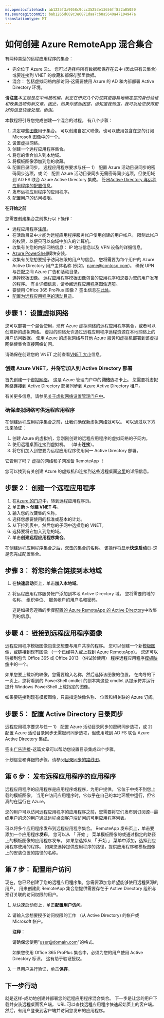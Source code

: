 ```yaml
---
ms.openlocfilehash: ab1225f3a9058c9ccc35253e13656ff832a05020
ms.sourcegitcommit: bab1265d669c3e6871daa7cb8a5640a47104947a
translationtype: MT
---
```

<properties 
    pageTitle="如何创建 Azure RemoteApp 混合集合" 
    description="了解如何创建连接到内部网络的远程应用程序的部署。" 
    services="remoteapp" 
    documentationCenter="" 
    authors="lizap" 
    manager="mbaldwin" 
    editor=""/>

<tags 
    ms.service="remoteapp" 
    ms.workload="compute" 
    ms.tgt_pltfrm="na" 
    ms.devlang="na" 
    ms.topic="article" 
    ms.date="09/02/2015" 
    ms.author="elizapo"/>

# 如何创建 Azure RemoteApp 混合集合

有两种类型的远程应用程序的集合︰ 

- 完全位于 Azure 云:。 您可以选择将所有数据都保存在云中 (因此只有云集合) 或要连接到 VNET 的收藏和都保存那里数据。   
- 混合︰ 包括虚拟网络内部访问-这需要使用 Azure 的 AD 和内部部署 Active Directory 环境。


**请注意***本主题是在中间被改编。我正在研究几个将使其更容易地确定您的身份验证和收集选项的新文章。因此，如果你感到困惑，请知道我知道，我可以给您获得更好的信息快速处理。谢谢。*

本教程将引导您完成创建一个混合的过程。 有八个步骤︰ 

1.  决定哪些[图像](remoteapp-imageoptions.md)用于集合。 可以创建自定义映像，也可以使用包含在您的订阅 Microsoft 图像中的一个。
2. 设置虚拟网络。
2.  创建一个远程应用程序集合。
2.  将您的集合加入到本地域。
3.  将模板图像添加到您的收藏。
4.  配置目录同步。 远程应用程序要求与任一 1） 配置 Azure 活动目录同步的密码同步选项，或 2） 配置 Azure 活动目录同步无需密码同步选项，但使用域到 AD FS 联合 Azure Active Directory 集成。 签出[Active Directory 与远程应用程序的配置信息](remoteapp-ad.md)。
5.  发布远程应用程序的应用程序。
6.  配置用户的访问权限。

**在开始之前**

您需要创建集合之前执行以下操作︰

- 远程应用程序[注册](http://azure.microsoft.com/services/remoteapp/)。 
- 在活动目录中才能为远程应用程序服务帐户使用创建的用户帐户。 限制此帐户的权限，以便只可以向域中加入的计算机。
- 收集有关您的内部网络信息︰ IP 地址信息以及 VPN 设备的详细信息。
- [Azure PowerShell](../install-configure-powershell.md)模块安装。
- 收集有关您想要授予访问权限的用户的信息。 您将需要为每个用户的 Azure Active Directory 用户主体名称 (例如，name@contoso.com)。 确保 UPN 与匹配之间 Azure 广告和活动目录。
- 选择模板图像。 远程应用程序模板图像包含的应用程序和您要为您的用户发布的程序。 有关详细信息，请参阅[远程应用程序图像选项](remoteapp-imageoptions.md)。 
- 要使用 Office 365 ProPlus 图像？ 签出信息[在此处](remoteapp-officesubscription.md)。
- [配置为远程应用程序的活动目录](remoteapp-ad.md)。



## 步骤 1︰ 设置虚拟网络
您可以部署一个混合使用，现有 Azure 虚拟网络的远程应用程序集合，或者可以创建新的虚拟网络。 虚拟的网络允许通过远程应用程序远程资源在本地网络上的用户访问数据。 使用 Azure 的虚拟网络与其他 Azure 服务和虚拟机部署到该虚拟网络使集合直接网络访问。

请确保在创建您的 VNET 之前查看[VNET 大小](remoteapp-vnetsizing.md)信息。

### 创建 Azure VNET，并将它加入到 Active Directory 部署

首先创建一个[虚拟网络](../virtual-network/virtual-networks-create-vnet.md)。 这是 Azure 管理门户中的**网络**选项卡上。 您需要将虚拟网络连接到 Active Directory 部署同步到 Azure Active Directory 租户。

有关更多信息，请参见[关于虚拟网络设置管理门户中](../virtual-network/virtual-networks-settings.md)。

### 确保虚拟网络可供远程应用程序
在创建远程应用程序集合之前，让我们确保新虚拟网络就可以。 可以通过以下方法来验证︰

1. 创建 Azure 的虚拟机，您刚刚创建的远程应用程序的虚拟网络的子网内。
2. 使用远程桌面连接到虚拟机。 （单击**连接**）。
3. 将它们加入到您要为远程应用程序使用同一 Active Directory 部署。

它管用了吗？ 虚拟的网络和子网准备 RemoteApp ！

您可以找到有关创建 Azure 的虚拟机和连接到这些远程桌面[这里](https://msdn.microsoft.com/library/azure/jj156003.aspx)的详细信息。

## 步骤 2︰ 创建一个远程应用程序 ##



1. 在[Azure 的门户](http://manage.windowsazure.com)中，转到远程应用程序页。
2. 单击**新 > 创建 VNET 与**。
3. 输入您的收藏集的名称。
4. 选择您想要使用的标准或基本的计划。
5. 从下拉列表中，然后您的子网中选择您的 VNET。
6. 选择要将它加入到您的域。
5. 单击**创建远程应用程序集合**。

在创建远程应用程序集合之后，双击的集合的名称。 该操作将显示**快速启动**页-这是您完成配置集合。

## 步骤 3︰ 将您的集合链接到本地域 ##

 
1. 在**快速启动**页上，单击**加入本地域**。
2. 将远程应用程序服务帐户添加到本地 Active Directory 域。 您将需要的域的名称、 组织单位、 服务帐户的用户名和密码。 

    这是如果您遵循的步骤[配置的 Azure RemoteApp 的 Active Directory](remoteapp-ad.md)中收集到的信息。


## 步骤 4︰ 链接到远程应用程序图像 ##

远程应用程序模板图像包含您想要与用户共享的程序。 您可以创建一个新[模板图像](remoteapp-imageoptions.md)，或链接到现有图像 （一个已经导入或上载到 Azure RemoteApp）。 您还可以链接到包含 Office 365 或 Office 2013 （供试验使用） 程序远程应用程序[模板映像](remoteapp-images.md)中的一个。 

如果您要上载新的映像，您需要输入名称，然后选择该图像的位置。 在向导的下一页上，您将看到的 PowerShell cmdlet 的副本集这些 cmdlet 从提示符并运行提升 Windows PowerShell 上载指定的图像。

如果要链接到现有模板图像，只需指定映像名称、 位置和相关联的 Azure 订阅。



## 步骤 5︰ 配置 Active Directory 目录同步 ##

远程应用程序要求与任一 1） 配置 Azure 活动目录同步的密码同步选项，或 2） 配置 Azure 活动目录同步无需密码同步选项，但使用域到 AD FS 联合 Azure Active Directory 集成。 

签出[广告连接](http://blogs.technet.com/b/ad/archive/2014/08/04/connecting-ad-and-azure-ad-only-4-clicks-with-azure-ad-connect.aspx)-这篇文章可以帮助您设置目录集成四个步骤。

计划信息和详细的步骤，请参阅[目录同步的路线图](http://msdn.microsoft.com//library/azure/hh967642.aspx)。

## 第 6 步︰ 发布远程应用程序的应用程序 ##

远程应用程序的应用程序是应用程序或程序，为用户提供。 它位于中找不到您上载的模板图像。 当用户访问应用程序时，它似乎在自己的本地环境中运行，但它真的在运行在 Azure。 

您的用户可以访问远程应用程序的应用程序之前，您需要将它们发布到订阅源--最终用户的您的用户通过远程桌面客户端访问的可用应用程序列表。
 
可以将多个应用程序发布到远程应用程序集合。 RemoteApp 发布页上，单击要添加一个应用程序**发布**。 您可以从 「 开始 」 菜单模板图像的或通过指定的路径上的模板图像的应用程序发布。 如果您选择从 「 开始 」 菜单中添加，选择到应用程序使用的程序。 如果您选择提供应用程序的路径，提供应用程序和模板图像上的安装位置的路径的名称。

## 第 7 步︰ 配置用户访问 ##

现在，您已经创建了您的远程应用程序集，您需要添加您希望能够使用远程资源的用户。 用来创建此 RemoteApp 集合您提供需要存在于 Active Directory 组织与预订关联的访问权限的用户。

1.  从快速启动页上，单击**配置用户访问**。 
2.  请输入您想要授予访问权限的工作 （从 Active Directory) 的帐户或 Microsoft 帐户。

    **注释︰** 

    请确保您使用"user@domain.com"的格式。

    如果您使用 Office 365 ProPlus 集合中，必须为您的用户使用 Active Directory 标识。 这有助于验证授权。 


3.  一旦用户进行验证，单击**保存**。


## 下一步行动 ##
就是这样-成功地创建并部署您的远程应用程序混合集合。 下一步是让您的用户下载并安装远程桌面客户端。 URL 可以查找远程应用程序快速起始页上的客户端。 然后，有用户登录到客户端并访问您发布的应用程序。


 
